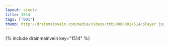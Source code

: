 ```yaml
--- 
layout: sieutv
title: 1514
tags: ["001"]
thumb: http://drainmainvein.com/media/videos/tmb/000/001/514/player.jpg
---
```

{% include drainmainvein key="1514" %} 
